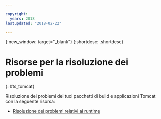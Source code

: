 ```yaml
---

copyright:
  years: 2018
lastupdated: "2018-02-22"

---
```


{:new_window: target="_blank"}
{:shortdesc: .shortdesc}

# Risorse per la risoluzione dei problemi
{: #ts_tomcat}

Risoluzione dei problemi dei tuoi pacchetti di build e applicazioni Tomcat con la seguente risorsa: 

* [Risoluzione dei problemi relativi ai runtime](../../troubleshoot/ts_runtimes.html#runtimes)
